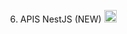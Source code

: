 6. APIS NestJS (NEW) <img src="https://docs.nestjs.com/assets/logo-small.svg" alt="NestJS Icon" width="20"/>
